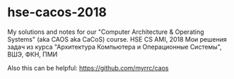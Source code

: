 # hse-cacos-2018
My solutions and notes for our "Computer Architecture &amp; Operating Systems" (aka CAOS aka CaCoS) course. HSE CS AMI, 2018
Мои решения задач из курса "Архитектура Компьютера и Операционные Системы", ВШЭ, ФКН, ПМИ

Also this can be helpful: https://github.com/myrrc/caos
